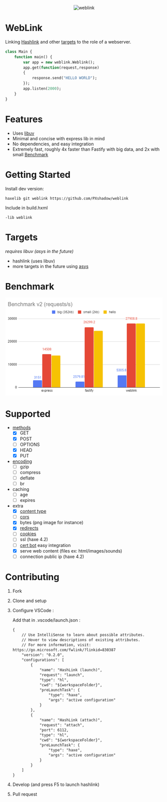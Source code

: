 <p align="center">
    <img alt="weblink" src="https://raw.githubusercontent.com/PXshadow/weblink/master/weblink.png" height="448px" />
</p>

WebLink
======
Linking [Hashlink](https://github.com/HaxeFoundation/hashlink) and other [targets](#targets) to the role of a webserver.

```haxe
class Main {
    function main() {
        var app = new weblink.Weblink();
        app.get(function(request,response)
        {
            response.send("HELLO WORLD");
        });
        app.listen(2000);
    }
}
```

Features
====
* Uses [libuv](https://github.com/libuv/libuv)
* Minimal and concise with express lib in mind
* No dependencies, and easy integration
* Extremely fast, roughly 4x faster than Fastify with big data, and 2x with small [Benchmark](#benchmark)


Getting Started
====

Install dev version:
```
haxelib git weblink https://github.com/PXshadow/weblink
```
Include in build.hxml
```
-lib weblink
```

# Targets
*requires libuv (asys in the future)*
* hashlink (uses libuv)
* more targets in the future using [asys](https://github.com/HaxeFoundation/haxe-evolution/blob/7371439061fcb30f60f21369701a5e599dfa802c/proposals/0010-asys.md)

# Benchmark

[<p align="left"><img src ="benchmark.png"></p>](https://github.com/PXshadow/weblinkBenchmark)

Supported
====
- [methods](https://developer.mozilla.org/en-US/docs/Web/HTTP/Methods)
    - [x] GET
    - [x] POST
    - [ ] OPTIONS
    - [x] HEAD
    - [x] PUT
- [encoding](https://developer.mozilla.org/en-US/docs/Web/HTTP/Compression)
    - [ ] gzip
    - [ ] compress
    - [ ] deflate
    - [ ] br
- caching
    - [ ] age
    - [ ] expires
- extra
    - [x] [content type](https://developer.mozilla.org/en-US/docs/Web/HTTP/Headers/Content-Type)
    - [ ] [cors](https://developer.mozilla.org/en-US/docs/Web/HTTP/CORS)
    - [x] bytes (png image for instance)
    - [x] [redirects](https://developer.mozilla.org/en-US/docs/Web/HTTP/Redirections)
    - [ ] [cookies](https://developer.mozilla.org/en-US/docs/Web/HTTP/Cookies)
    - [ ] ssl (haxe 4.2) 
    - [ ] [cert bot](https://certbot.eff.org/) easy integration
    - [x] serve web content (files ex: html/images/sounds)
    - [ ] connection public ip (haxe 4.2)

# Contributing

1. Fork
2. Clone and setup
3. Configure VSCode :

    Add that in .vscode/launch.json : 
    
    ```
    {
        // Use IntelliSense to learn about possible attributes.
        // Hover to view descriptions of existing attributes.
        // For more information, visit: https://go.microsoft.com/fwlink/?linkid=830387
        "version": "0.2.0",
        "configurations": [
            {
                "name": "HashLink (launch)",
                "request": "launch",
                "type": "hl",
                "cwd": "${workspaceFolder}",
                "preLaunchTask": {
                    "type": "haxe",
                    "args": "active configuration"
                }
            },
            {
                "name": "HashLink (attach)",
                "request": "attach",
                "port": 6112,
                "type": "hl",
                "cwd": "${workspaceFolder}",
                "preLaunchTask": {
                    "type": "haxe",
                    "args": "active configuration"
                }
            }
        ]
    }
    ```
4. Develop (and press F5 to launch hashlink)
5. Pull request
